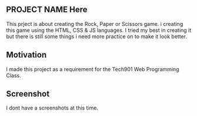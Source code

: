 ## PROJECT NAME Here
This prject is about creating the Rock, Paper or Scissors game.
i creating this game using the HTML, CSS & JS languages.
I tried my best in creating it but there is still some things i need more practice on to make it look better.


## Motivation
I made this project as a requirement for the Tech901 Web Programming Class.

## Screenshot

I dont have a screenshots at this time.

<!-- ## Installation

Use the package manager [pip](https://pip.pypa.io/en/stable/) to install foobar.

```bash
pip install foobar
```

## Usage

```python
import foobar

foobar.pluralize('word') # returns 'words'
foobar.pluralize('goose') # returns 'geese'
foobar.singularize('phenomena') # returns 'phenomenon'
```

## Contributing
Pull requests are welcome. For major changes, please open an issue first to discuss what you would like to change.

Please make sure to update tests as appropriate.

## License
[MIT](https://choosealicense.com/licenses/mit/)

--> 